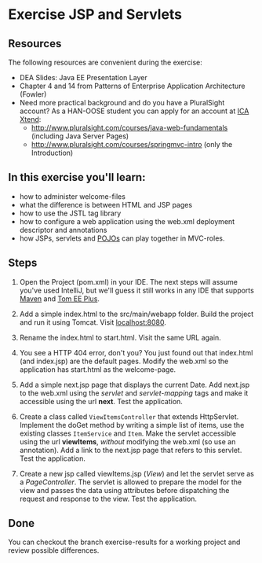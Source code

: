 Exercise JSP and Servlets
=========================
Resources
-------------
The following resources are convenient during the exercise:

* DEA Slides: Java EE Presentation Layer 
* Chapter 4 and 14 from Patterns of Enterprise Application Architecture (Fowler)
* Need more practical background and do you have a PluralSight account? As a HAN-OOSE student you can apply for an account at [ICA Xtend](https://ica-xtend.nl/winkel/):
	* http://www.pluralsight.com/courses/java-web-fundamentals (including Java Server Pages)
	* http://www.pluralsight.com/courses/springmvc-intro (only the Introduction)
 
In this exercise you'll learn:
------------------------------
* how to administer welcome-files
* what the difference is between HTML and JSP pages
* how to use the JSTL tag library
* how to configure a web application using the web.xml deployment descriptor and annotations
* how JSPs, servlets and [POJOs](https://en.wikipedia.org/wiki/Plain_Old_Java_Object) can play together in MVC-roles. 

Steps
-----
1. Open the Project (pom.xml) in your IDE. The next steps will assume you've used IntelliJ, but we'll guess it still works in any IDE that supports [Maven](http://maven.apache.org/ "Maven") and [Tom EE Plus](http://tomee.apache.org/download-ng.html "Tom EE Plus"). 
2.  Add a simple index.html to the src/main/webapp folder. Build the project and run it using Tomcat. 
Visit [localhost:8080](http://localhost:8080/).

3.  Rename the index.html to start.html. Visit the same URL again.
 
4.  You see a HTTP 404 error, don't you? You just found out that index.html (and index.jsp) are the default pages. Modify the web.xml so the application has start.html as the welcome-page.

5.  Add a simple next.jsp page that displays the current Date. Add next.jsp to the web.xml using the *servlet* and *servlet-mapping* tags and make it accessible using the url <b>next</b>. Test the application.

6.  Create a class called <code>ViewItemsController</code> that extends HttpServlet. Implement the doGet method by writing a simple list of items, use the existing classes <code>ItemService</code> and <code>Item</code>. Make the servlet accessible using the url <b>viewItems</b>, *without* modifying the web.xml (so use an annotation). Add a link to the next.jsp page that refers to this servlet. Test the application.

7.  Create a new jsp called viewItems.jsp (*View*) and let the servlet serve as a *PageController*. The servlet is allowed to prepare the model for the view and passes the data using attributes before dispatching the request and response to the view. Test the application.

Done 
----
You can checkout the branch exercise-results for a working project and review possible differences. 
